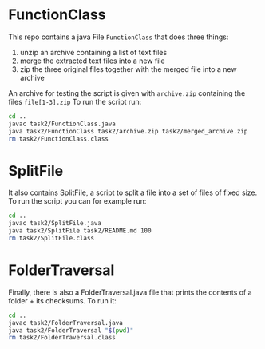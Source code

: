 # FunctionClass
This repo contains a java File `FunctionClass` that does three things:
1. unzip an archive containing a list of text files
2. merge the extracted text files into a new file
3. zip the three original files together with the merged file into a new archive

An archive for testing the script is given with `archive.zip` containing the files `file[1-3].zip`
To run the script run:
```bash
cd ..
javac task2/FunctionClass.java
java task2/FunctionClass task2/archive.zip task2/merged_archive.zip
rm task2/FunctionClass.class
```
# SplitFile
It also contains SplitFile, a script to split a file into a set of files of fixed size.
To run the script you can for example run:
```bash
cd ..
javac task2/SplitFile.java
java task2/SplitFile task2/README.md 100
rm task2/SplitFile.class
```

# FolderTraversal 
Finally, there is also a FolderTraversal.java file that prints the contents of a folder + its checksums.
To run it:
```bash
cd ..
javac task2/FolderTraversal.java
java task2/FolderTraversal "$(pwd)"
rm task2/FolderTraversal.class 
```